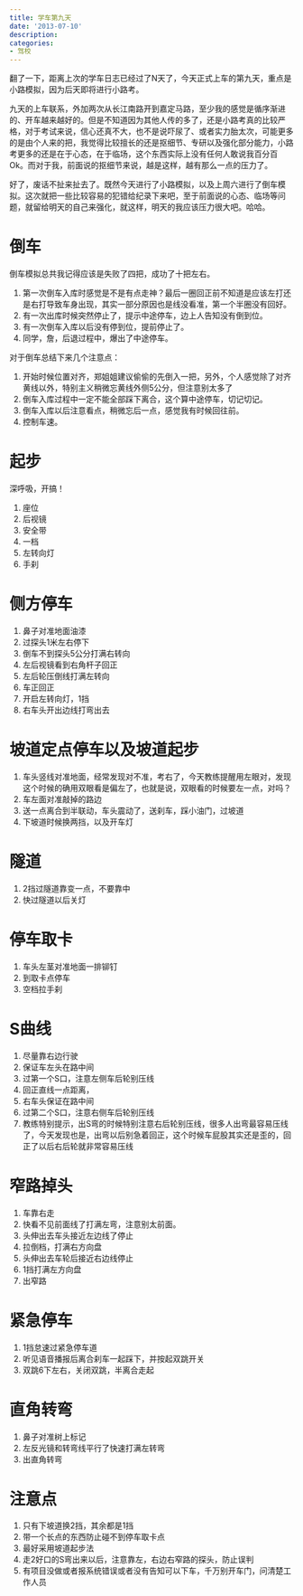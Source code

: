 ```yaml
---
title: 学车第九天
date: '2013-07-10'
description:
categories:
- 驾校
---
```


翻了一下，距离上次的学车日志已经过了N天了，今天正式上车的第九天，重点是小路模拟，因为后天即将进行小路考。

九天的上车联系，外加两次从长江南路开到嘉定马路，至少我的感觉是循序渐进的、开车越来越好的。但是不知道因为其他人传的多了，还是小路考真的比较严格，对于考试来说，信心还真不大，也不是说吓尿了、或者实力胎太次，可能更多的是由个人来的把，我觉得比较擅长的还是抠细节、专研以及强化部分能力，小路考更多的还是在于心态，在于临场，这个东西实际上没有任何人敢说我百分百Ok。而对于我，前面说的抠细节来说，越是这样，越有那么一点的压力了。

好了，废话不扯来扯去了。既然今天进行了小路模拟，以及上周六进行了倒车模拟。这次就把一些比较容易的犯错给纪录下来吧，至于前面说的心态、临场等问题，就留给明天的自己来强化，就这样，明天的我应该压力很大吧。哈哈。

倒车
======

倒车模拟总共我记得应该是失败了四把，成功了十把左右。

1. 第一次倒车入库时感觉是不是有点走神？最后一圈回正前不知道是应该左打还是右打导致车身出现，其实一部分原因也是线没看准，第一个半圈没有回好。
2. 有一次出库时候突然停止了，提示中途停车，边上人告知没有倒到位。
3. 有一次倒车入库以后没有停到位，提前停止了。
4. 同学，詹，后退过程中，爆出了中途停车。

对于倒车总结下来几个注意点：

1. 开始时候位置对齐，郑姐姐建议偷偷的先倒入一把，另外，个人感觉除了对齐黄线以外，特别主义稍微忘黄线外侧5公分，但注意别太多了
2. 倒车入库过程中一定不能全部踩下离合，这个算中途停车，切记切记。
3. 倒车入库以后注意看点，稍微忘后一点，感觉我有时候回往前。
4. 控制车速。

起步
=====
深呼吸，开搞！

1. 座位
2. 后视镜
3. 安全带
4. 一档
5. 左转向灯
6. 手刹

侧方停车
=====
1. 鼻子对准地面油漆
2. 过探头1米左右停下
3. 倒车不到探头5公分打满右转向
4. 左后视镜看到右角杆子回正
5. 左后轮压倒线打满左转向
6. 车正回正
7. 开启左转向灯，1挡
8. 右车头开出边线打弯出去

坡道定点停车以及坡道起步
=====
1. 车头竖线对准地面，经常发现对不准，考右了，今天教练提醒用左眼对，发现这个时候的确用双眼看是偏左了，也就是说，双眼看的时候要左一点，对吗？
2. 车左面对准敲掉的路边
3. 送一点离合到半联动，车头震动了，送刹车，踩小油门，过坡道
4. 下坡道时候换两挡，以及开车灯

隧道
=====
1. 2挡过隧道靠变一点，不要靠中
2. 快过隧道以后关灯

停车取卡
=====
1. 车头左茎对准地面一排铆钉
2. 到取卡点停车
3. 空档拉手刹

S曲线
=====
1. 尽量靠右边行驶
2. 保证车左头在路中间
3. 过第一个S口，注意左侧车后轮别压线
4. 回正直线一点距离，
5. 右车头保证在路中间
6. 过第二个S口，注意右侧车后轮别压线
7. 教练特别提示，出S弯的时候特别注意右后轮别压线，很多人出弯最容易压线了，今天发现也是，出弯以后别急着回正，这个时候车屁股其实还是歪的，回正了以后右后轮就非常容易压线

窄路掉头
=====
1. 车靠右走
2. 快看不见前面线了打满左弯，注意别太前面。
3. 头伸出去车头接近左边线了停止
4. 拉倒档，打满右方向盘
5. 头伸出去车轮后接近右边线停止
6. 1挡打满左方向盘
7. 出窄路

紧急停车
=====
1. 1挡怠速过紧急停车道
2. 听见语音播报后离合刹车一起踩下，并按起双跳开关
3. 双跳6下左右，关闭双跳，半离合走起

直角转弯
=====
1. 鼻子对准树上标记
2. 左反光镜和转弯线平行了快速打满左转弯
3. 出直角转弯









注意点
=====
1. 只有下坡道换2挡，其余都是1挡
2. 带一个长点的东西防止碰不到停车取卡点
3. 最好采用坡道起步法
4. 走2好口的S弯出来以后，注意靠左，右边右窄路的探头，防止误判
5. 有项目没做或者报系统错误或者没有告知可以下车，千万别开车门，问清楚工作人员

